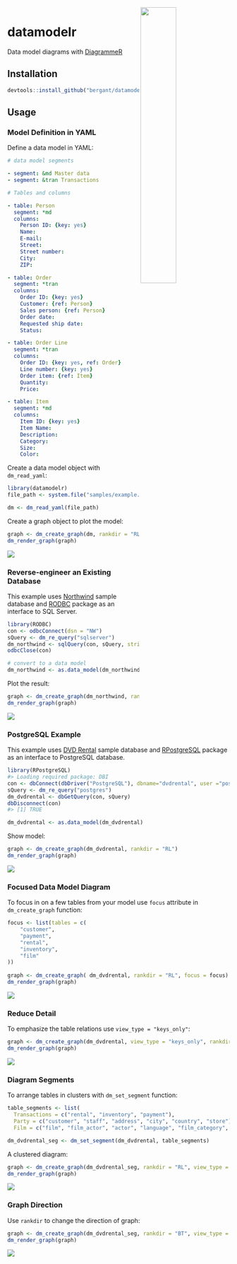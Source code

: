 


<img width="40%" align="right" src="img/sample.png" />

# datamodelr
Data model diagrams with [DiagrammeR](https://cran.r-project.org/package=DiagrammeR)

## Installation


```r
devtools::install_github("bergant/datamodelr")
```


## Usage

### Model Definition in YAML

Define a data model in YAML:

```yaml
# data model segments

- segment: &md Master data
- segment: &tran Transactions

# Tables and columns

- table: Person
  segment: *md
  columns:
    Person ID: {key: yes}
    Name:
    E-mail:
    Street:
    Street number:
    City:
    ZIP:

- table: Order
  segment: *tran
  columns:
    Order ID: {key: yes}
    Customer: {ref: Person}
    Sales person: {ref: Person}
    Order date:
    Requested ship date:
    Status:

- table: Order Line
  segment: *tran
  columns:
    Order ID: {key: yes, ref: Order}
    Line number: {key: yes}
    Order item: {ref: Item}
    Quantity:
    Price:

- table: Item
  segment: *md
  columns:
    Item ID: {key: yes}
    Item Name:
    Description:
    Category:
    Size:
    Color:
```

Create a data model object with `dm_read_yaml`:


```r
library(datamodelr)
file_path <- system.file("samples/example.yml", package = "datamodelr")

dm <- dm_read_yaml(file_path)
```

Create a graph object to plot the model:


```r
graph <- dm_create_graph(dm, rankdir = "RL")
dm_render_graph(graph)
```

![](img/sample.png)

### Reverse-engineer an Existing Database

This example uses [Northwind](https://northwinddatabase.codeplex.com/) sample
database and [RODBC](http://CRAN.R-project.org/package=RODBC) 
package as an interface to SQL Server.


```r
library(RODBC)
con <- odbcConnect(dsn = "NW")
sQuery <- dm_re_query("sqlserver")
dm_northwind <- sqlQuery(con, sQuery, stringsAsFactors = FALSE, errors=TRUE)
odbcClose(con)

# convert to a data model
dm_northwind <- as.data_model(dm_northwind)
```

Plot the result:


```r
graph <- dm_create_graph(dm_northwind, rankdir = "BT")
dm_render_graph(graph)
```

![](img/northwind.png)


### PostgreSQL Example

This example uses [DVD Rental](http://www.postgresqltutorial.com/postgresql-sample-database/) 
sample database and [RPostgreSQL](https://cran.r-project.org/package=RPostgreSQL) 
package as an interface to PostgreSQL database. 


```r
library(RPostgreSQL)
#> Loading required package: DBI
con <- dbConnect(dbDriver("PostgreSQL"), dbname="dvdrental", user ="postgres")
sQuery <- dm_re_query("postgres")
dm_dvdrental <- dbGetQuery(con, sQuery) 
dbDisconnect(con)
#> [1] TRUE

dm_dvdrental <- as.data_model(dm_dvdrental)
```

Show model:

```r
graph <- dm_create_graph(dm_dvdrental, rankdir = "RL")
dm_render_graph(graph)
```

![](img/dvdrental.png)

### Focused Data Model Diagram

To focus in on a few tables from your model use `focus` attribute in `dm_create_graph` function:

```r
focus <- list(tables = c(
    "customer",
    "payment", 
    "rental",
    "inventory",
    "film"
))
    
graph <- dm_create_graph( dm_dvdrental, rankdir = "RL", focus = focus)
dm_render_graph(graph)
```

![](img/dvdrental_small.png)

### Reduce Detail
To emphasize the table relations use `view_type = "keys_only"`:


```r
graph <- dm_create_graph(dm_dvdrental, view_type = "keys_only", rankdir = "RL")
dm_render_graph(graph)
```

![](img/dvdrental_keys.png)

### Diagram Segments
To arrange tables in clusters with `dm_set_segment` function: 


```r
table_segments <- list(
  Transactions = c("rental", "inventory", "payment"),
  Party = c("customer", "staff", "address", "city", "country", "store"),
  Film = c("film", "film_actor", "actor", "language", "film_category", "category") )

dm_dvdrental_seg <- dm_set_segment(dm_dvdrental, table_segments)
```

A clustered diagram:

```r
graph <- dm_create_graph(dm_dvdrental_seg, rankdir = "RL", view_type = "keys_only")
dm_render_graph(graph)

```

![](img/dvdrental_seg.png)

### Graph Direction
Use `rankdir` to change the direction of graph:


```r
graph <- dm_create_graph(dm_dvdrental_seg, rankdir = "BT", view_type = "keys_only")
dm_render_graph(graph)
```

![](img/dvdrental_bottom_top.png)


